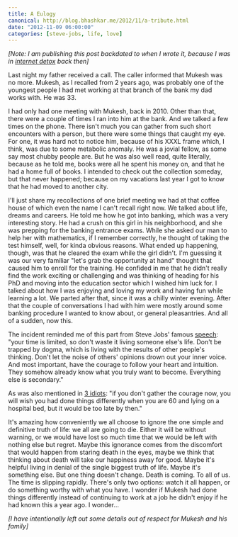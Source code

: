 ```yaml
---
title: A Eulogy
canonical: http://blog.bhashkar.me/2012/11/a-tribute.html
date: "2012-11-09 06:00:00"
categories: [steve-jobs, life, love]
---
```


_[Note: I am publishing this post backdated to when I wrote it, because I was in [internet detox](/2012/11/16/walking-the-slow-road/) back then]_<span class="more" />

Last night my father received a call. The caller informed that Mukesh was no more. Mukesh, as I recalled from 2 years ago, was probably one of the youngest people I had met working at that branch of the bank my dad works with. He was 33.

I had only had one meeting with Mukesh, back in 2010. Other than that, there were a couple of times I ran into him at the bank. And we talked a few times on the phone. There isn't much you can gather from such short encounters with a person, but there were some things that caught my eye. For one, it was hard not to notice him, because of his XXXL frame which, I think, was due to some metabolic anomaly. He was a jovial fellow, as some say most chubby people are. But he was also well read, quite literally, because as he told me, books were all he spent his money on, and that he had a home full of books. I intended to check out the collection someday, but that never happened; because on my vacations last year I got to know that he had moved to another city.

I'll just share my recollections of one brief meeting we had at that coffee house of which even the name I can't recall right now. We talked about life, dreams and careers. He told me how he got into banking, which was a very interesting story. He had a crush on this girl in his neighborhood, and she was prepping for the banking entrance exams. While she asked our man to help her with mathematics, if I remember correctly, he thought of taking the test himself, well, for kinda obvious reasons. What ended up happening, though, was that he cleared the exam while the girl didn't. I'm guessing it was our very familiar "let's grab the opportunity at hand" thought that caused him to enroll for the training. He confided in me that he didn't really find the work exciting or challenging and was thinking of heading for his PhD and moving into the education sector which I wished him luck for. I talked about how I was enjoying and loving my work and having fun while learning a lot. We parted after that, since it was a chilly winter evening. After that the couple of conversations I had with him were mostly around some banking procedure I wanted to know about, or general pleasantries. And all of a sudden, now this.

The incident reminded me of this part from Steve Jobs' famous [speech](http://www.youtube.com/watch?v=UF8uR6Z6KLc): "your time is limited, so don't waste it living someone else's life. Don't be trapped by dogma, which is living with the results of other people's thinking. Don't let the noise of others' opinions drown out your inner voice. And most important, have the courage to follow your heart and intuition. They somehow already know what you truly want to become. Everything else is secondary."

As was also mentioned in [3 idiots](http://www.imdb.com/title/tt1187043/): "if you don't gather the courage now, you will wish you had done things differently when you are 60 and lying on a hospital bed, but it would be too late by then."

It's amazing how conveniently we all choose to ignore the one simple and definitive truth of life: we all are going to die. Either it will be without warning, or we would have lost so much time that we would be left with nothing else but regret. Maybe this ignorance comes from the discomfort that would happen from staring death in the eyes, maybe we think that thinking about death will take our happiness away for good. Maybe it's helpful living in denial of the single biggest truth of life. Maybe it's something else. But one thing doesn't change. Death is coming. To all of us. The time is slipping rapidly. There's only two options: watch it all happen, or do something worthy with what you have. I wonder if Mukesh had done things differently instead of continuing to work at a job he didn't enjoy if he had known this a year ago. I wonder...

_[I have intentionally left out some details out of respect for Mukesh and his family]_